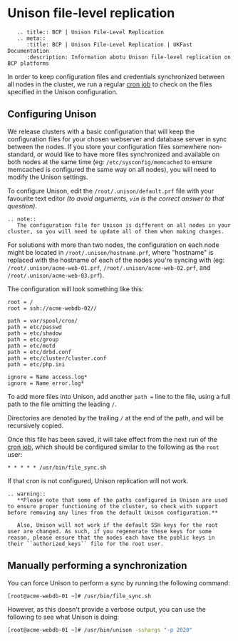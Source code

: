 # Unison file-level replication

```eval_rst
   .. title:: BCP | Unison File-Level Replication
   .. meta::
      :title: BCP | Unison File-Level Replication | UKFast Documentation
      :description: Information abotu Unison file-level replication on BCP platforms
```

In order to keep configuration files and credentials synchronized between all nodes in the cluster, we run a regular [cron job](/operatingsystems/linux/basics/cron) to check on the files specified in the Unison configuration.

## Configuring Unison

We release clusters with a basic configuration that will keep the configuration files for your chosen webserver and database server in sync between the nodes. If you store your configuration files somewhere non-standard, or would like to have more files synchronized and available on both nodes at the same time (eg: `/etc/sysconfig/memcached` to ensure memcached is configured the same way on all nodes), you will need to modify the Unison settings.

To configure Unison, edit the `/root/.unison/default.prf` file with your favourite text editor *(to avoid arguments, `vim` is the correct answer to that question)*.

```eval_rst
.. note::
   The configuration file for Unison is different on all nodes in your cluster, so you will need to update all of them when making changes.
```

For solutions with more than two nodes, the configuration on each node might be located in `/root/.unison/hostname.prf`, where "hostname" is replaced with the hostname of each of the nodes you're syncing with (eg: `/root/.unison/acme-web-01.prf`, `/root/.unison/acme-web-02.prf`, and `/root/.unison/acme-web-03.prf`).

The configuration will look something like this:

```
root = /
root = ssh://acme-webdb-02//

path = var/spool/cron/
path = etc/passwd
path = etc/shadow
path = etc/group
path = etc/motd
path = etc/drbd.conf
path = etc/cluster/cluster.conf
path = etc/php.ini

ignore = Name access.log*
ignore = Name error.log*
```

To add more files into Unison, add another `path =` line to the file, using a full path to the file omitting the leading `/`.

Directories are denoted by the trailing `/` at the end of the path, and will be recursively copied.

Once this file has been saved, it will take effect from the next run of the [cron job](/operatingsystems/linux/basics/cron), which should be configured similar to the following as the `root` user:

```
* * * * * /usr/bin/file_sync.sh
```

If that cron is not configured, Unison replication will not work.

```eval_rst
.. warning::
   **Please note that some of the paths configured in Unison are used to ensure proper functioning of the cluster, so check with support before removing any lines from the default Unison configuration.**

   Also, Unison will not work if the default SSH keys for the root user are changed. As such, if you regenerate these keys for some reason, please ensure that the nodes each have the public keys in their ``authorized_keys`` file for the root user.
```

## Manually performing a synchronization

You can force Unison to perform a sync by running the following command:

```bash
[root@acme-webdb-01 ~]# /usr/bin/file_sync.sh
```

However, as this doesn't provide a verbose output, you can use the following to see what Unison is doing:

```bash
[root@acme-webdb-01 ~]# /usr/bin/unison -sshargs "-p 2020"
```
